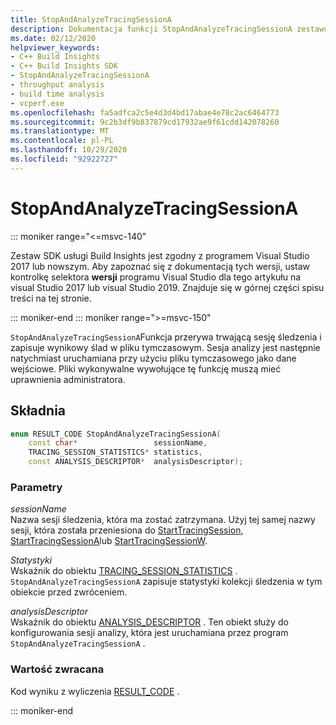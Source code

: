 ```yaml
---
title: StopAndAnalyzeTracingSessionA
description: Dokumentacja funkcji StopAndAnalyzeTracingSessionA zestawu SDK usługi Build Insights.
ms.date: 02/12/2020
helpviewer_keywords:
- C++ Build Insights
- C++ Build Insights SDK
- StopAndAnalyzeTracingSessionA
- throughput analysis
- build time analysis
- vcperf.exe
ms.openlocfilehash: fa5adfca2c5e4d3d4bd17abae4e78c2ac6464773
ms.sourcegitcommit: 9c2b3df9b837879cd17932ae9f61cdd142078260
ms.translationtype: MT
ms.contentlocale: pl-PL
ms.lasthandoff: 10/29/2020
ms.locfileid: "92922727"
---
```

# <a name="stopandanalyzetracingsessiona"></a>StopAndAnalyzeTracingSessionA

::: moniker range="<=msvc-140"

Zestaw SDK usługi Build Insights jest zgodny z programem Visual Studio 2017 lub nowszym. Aby zapoznać się z dokumentacją tych wersji, ustaw kontrolkę selektora **wersji** programu Visual Studio dla tego artykułu na visual Studio 2017 lub visual Studio 2019. Znajduje się w górnej części spisu treści na tej stronie.

::: moniker-end
::: moniker range=">=msvc-150"

`StopAndAnalyzeTracingSessionA`Funkcja przerywa trwającą sesję śledzenia i zapisuje wynikowy ślad w pliku tymczasowym. Sesja analizy jest następnie natychmiast uruchamiana przy użyciu pliku tymczasowego jako dane wejściowe. Pliki wykonywalne wywołujące tę funkcję muszą mieć uprawnienia administratora.

## <a name="syntax"></a>Składnia

```cpp
enum RESULT_CODE StopAndAnalyzeTracingSessionA(
    const char*                 sessionName,
    TRACING_SESSION_STATISTICS* statistics,
    const ANALYSIS_DESCRIPTOR*  analysisDescriptor);
```

### <a name="parameters"></a>Parametry

*sessionName*\
Nazwa sesji śledzenia, która ma zostać zatrzymana. Użyj tej samej nazwy sesji, która została przeniesiona do [StartTracingSession](start-tracing-session.md), [StartTracingSessionA](start-tracing-session-a.md)lub [StartTracingSessionW](start-tracing-session-w.md).

*Statystyki*\
Wskaźnik do obiektu [TRACING_SESSION_STATISTICS](../other-types/tracing-session-statistics-struct.md) . `StopAndAnalyzeTracingSessionA` zapisuje statystyki kolekcji śledzenia w tym obiekcie przed zwróceniem.

*analysisDescriptor*\
Wskaźnik do obiektu [ANALYSIS_DESCRIPTOR](../other-types/analysis-descriptor-struct.md) . Ten obiekt służy do konfigurowania sesji analizy, która jest uruchamiana przez program `StopAndAnalyzeTracingSessionA` .

### <a name="return-value"></a>Wartość zwracana

Kod wyniku z wyliczenia [RESULT_CODE](../other-types/result-code-enum.md) .

::: moniker-end

